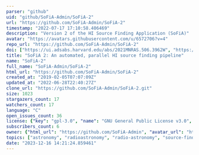 ```yaml
---
parser: "github"
uid: "github/SoFiA-Admin/SoFiA-2"
url: "https://github.com/SoFiA-Admin/SoFiA-2"
timestamp: "2022-07-17 17:10:58.406469"
description: "Version 2 of the HI Source Finding Application (SoFiA)"
avatar: "https://avatars.githubusercontent.com/u/6572706?v=4"
repo_url: "https://github.com/SoFiA-Admin/SoFiA-2"
doi: ["https://ui.adsabs.harvard.edu/abs/2021MNRAS.506.3962W", "https://ui.adsabs.harvard.edu/abs/2021ascl.soft09005W/abstract"]
title: "SoFiA 2: An automated, parallel HI source finding pipeline"
name: "SoFiA-2"
full_name: "SoFiA-Admin/SoFiA-2"
html_url: "https://github.com/SoFiA-Admin/SoFiA-2"
created_at: "2019-02-05T07:07:09Z"
updated_at: "2022-06-28T22:40:27Z"
clone_url: "https://github.com/SoFiA-Admin/SoFiA-2.git"
size: 1023
stargazers_count: 17
watchers_count: 17
language: "C"
open_issues_count: 36
license: {"key": "gpl-3.0", "name": "GNU General Public License v3.0", "spdx_id": "GPL-3.0", "url": "https://api.github.com/licenses/gpl-3.0", "node_id": "MDc6TGljZW5zZTk="}
subscribers_count: 6
owner: {"html_url": "https://github.com/SoFiA-Admin", "avatar_url": "https://avatars.githubusercontent.com/u/6572706?v=4", "login": "SoFiA-Admin", "type": "User"}
topics: ["astronomy", "radioastronomy", "radio-astronomy", "source-finding", "parameterization", "source-finder"]
date: "2023-12-16 14:21:24.859461"
---
```

